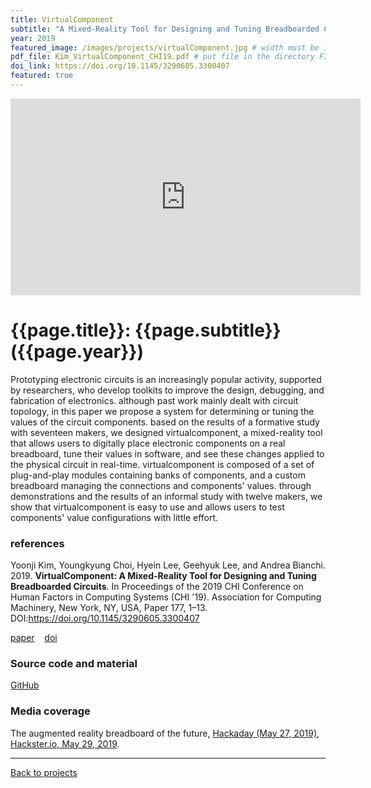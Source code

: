 ```yaml
---
title: VirtualComponent
subtitle: "A Mixed-Reality Tool for Designing and Tuning Breadboarded Circuits"
year: 2019
featured_image: /images/projects/virtualComponent.jpg # width must be 1600px	
pdf_file: Kim_VirtualComponent_CHI19.pdf # put file in the directory FILES
doi_link: https://doi.org/10.1145/3290605.3300407
featured: true
---
```


<!-- 
<div class="gallery" data-columns="1">
	<img src="/images/projects/example.jpg">
	<img src="/images/projects/example.jpg">
	<img src="/images/projects/example.jpg">
</div>
 -->

<iframe width="560" height="315" src="https://www.youtube.com/embed/xeq6MhjG2Vs" frameborder="0" allow="accelerometer; autoplay; encrypted-media; gyroscope; picture-in-picture" allowfullscreen></iframe>

<!-- DO NOT CHANGE MANUALLY -->
# {{page.title}}: {{page.subtitle}} ({{page.year}})

Prototyping electronic circuits is an increasingly popular activity, supported by researchers, who develop toolkits to improve the design, debugging, and fabrication of electronics. although past work mainly dealt with circuit topology, in this paper we propose a system for determining or tuning the values of the circuit components. based on the results of a formative study with seventeen makers, we designed virtualcomponent, a mixed-reality tool that allows users to digitally place electronic components on a real breadboard, tune their values in software, and see these changes applied to the physical circuit in real-time. virtualcomponent is composed of a set of plug-and-play modules containing banks of components, and a custom breadboard managing the connections and components' values. through demonstrations and the results of an informal study with twelve makers, we show that virtualcomponent is easy to use and allows users to test components' value configurations with little effort.


### references

Yoonji Kim, Youngkyung Choi, Hyein Lee, Geehyuk Lee, and Andrea Bianchi. 2019. **VirtualComponent: A Mixed-Reality Tool for Designing and Tuning Breadboarded Circuits**. In Proceedings of the 2019 CHI Conference on Human Factors in Computing Systems (CHI '19). Association for Computing Machinery, New York, NY, USA, Paper 177, 1–13. DOI:https://doi.org/10.1145/3290605.3300407


<!-- DO NOT CHANGE MANUALLY -->
<a href="{{ site.url }}/files/{{ page.year }}/{{ page.pdf_file }}" target="_blank">paper</a>&nbsp;&nbsp;&nbsp;
<a href="{{ page.doi_link }}" target="_blank">doi</a>

### Source code and material
[GitHub](https://github.com/makinteract/VirtualComponent)

### Media coverage
The augmented reality breadboard of the future, [Hackaday (May 27, 2019)](
https://hackaday.com/2019/05/27/the-augmented-reality-breadboard-of-the-future/), [Hackster.io, May 29, 2019](https://blog.hackster.io/virtualcomponent-lets-users-digitally-place-virtual-electronics-on-a-real-breadboard-39bf0352bc09).


--- 

<a href="/index.html" class="button button--large">Back to projects</a>